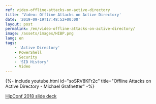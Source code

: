 ```yaml
---
ref: video-offline-attacks-on-active-directory
title: 'Video: Offline Attacks on Active Directory'
date: '2019-09-19T17:48:52+00:00'
layout: post
permalink: /en/video-offline-attacks-on-active-directory/
image: /assets/images/HIBP.png
lang: en
tags:
    - 'Active Directory'
    - PowerShell
    - Security
    - 'SID History'
    - Video
---
```


{%- include youtube.html id="soSRV8KFr2c" title="Offline Attacks on Active Directory - Michael Grafnetter" -%}

[<i class="fas fa-file-pdf"></i> HipConf 2018 slide deck](../../assets/documents/HIP_AD_Offline_Attacks.pdf)
